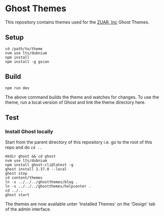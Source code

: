 # Ghost Themes

This repository contains themes used for the [ZUAR, Inc](https://www.zuar.com) Ghost Themes.

## Setup
```
cd /path/to/theme
nvm use lts/dubnium
npm install
npm install -g gscan
```

## Build
```
npm run dev
```
The above command builds the theme and watches for changes.  To use the theme, run a local version of Ghost and
link the theme directory here.

## Test


### Install Ghost locally
Start from the parent directory of this repository i.e. go to the root of this repo and do `cd ..`

```
mkdir ghost && cd ghost
nvm use lts/dubnium
npm install ghost-cli@latest -g
ghost install 2.37.0 --local
ghost stop
cd content/themes
ln -s ../../../ghostthemes/blog .
ln -s ../../../ghostthemes/helpcenter .
cd ../..
ghost start
```

The themes are now available unter 'Installed Themes' on the 'Design' tab of the admin interface.